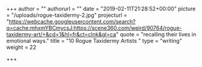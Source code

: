 +++
author = ""
authorurl = ""
date = "2019-02-11T21:28:52+00:00"
picture = "/uploads/rogue-taxidermy-2.jpg"
projecturl = "https://webcache.googleusercontent.com/search?q=cache:mhxmYBCmycsJ:https://scene360.com/weird/90764/rogue-taxidermy-art/+&cd=1&hl=fr&ct=clnk&gl=ca"
quote = "recalling their lives in emotional ways."
title = "10 Rogue Taxidermy Artists "
type = "writing"
weight = 22

+++

